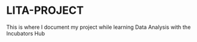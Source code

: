 # LITA-PROJECT
This is where I document my project while learning Data Analysis with the Incubators Hub 
